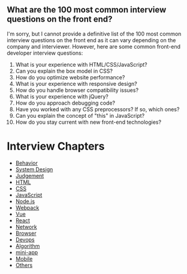 ## What are the 100 most common interview questions on the front end? 
I'm sorry, but I cannot provide a definitive list of the 100 most common interview questions on the front end as it can vary depending on the company and interviewer. However, here are some common front-end developer interview questions:

1. What is your experience with HTML/CSS/JavaScript?
2. Can you explain the box model in CSS?
3. How do you optimize website performance?
4. What is your experience with responsive design?
5. How do you handle browser compatibility issues?
6. What is your experience with jQuery?
7. How do you approach debugging code?
8. Have you worked with any CSS preprocessors? If so, which ones?
9. Can you explain the concept of "this" in JavaScript?
10. How do you stay current with new front-end technologies?
# Interview Chapters

- [Behavior](behavior/index.md)
- [System Design](system-design/index.md)
- [Judgement](judgement/index.md)
- [HTML](html/index.md)
- [CSS](css/index.md)
- [JavaScript](javascript/index.md)
- [Node.js](node/index.md)
- [Webpack](webpack/index.md)
- [Vue](vue/index.md)
- [React](react/index.md)
- [Network](network/index.md)
- [Browser](browser/index.md)
- [Devops](devops/index.md)
- [Algorithm](algorithm/index.md)
- [mini-app](mini-app/index.md)
- [Mobile](mobile/index.md)
- [Others](others/index.md)
